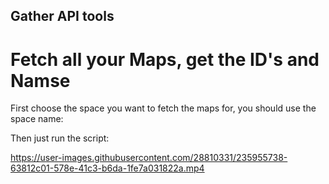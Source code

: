 ## Gather API tools

# Fetch all your Maps, get the ID's and Namse

First choose the space you want to fetch the maps for, you should use the space name:

Then just run the script:




https://user-images.githubusercontent.com/28810331/235955738-63812c01-578e-41c3-b6da-1fe7a031822a.mp4



